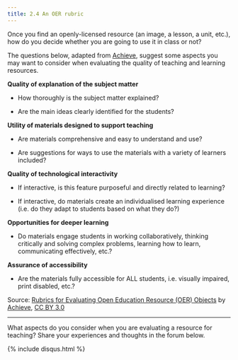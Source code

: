 ```yaml
---
title: 2.4 An OER rubric
---
```


Once you find an openly-licensed resource (an image, a lesson, a unit, etc.), how do you decide whether you are going to use it in class or not? 

The questions below, adapted from [Achieve][1], suggest some aspects you may want to consider when evaluating the quality of teaching and learning resources. 

**Quality of explanation of the subject matter**
 
 - How thoroughly is the subject matter explained?

 - Are the main ideas clearly identified for the students?

**Utility of materials designed to support teaching**
 
 - Are materials comprehensive and easy to understand and use?

 - Are suggestions for ways to use the materials with a variety of
   learners included?

**Quality of technological interactivity**

 - If interactive, is this feature purposeful and directly related to
   learning?

 - If interactive, do materials create an individualised learning
   experience (i.e. do they adapt to students based on what they do?)

**Opportunities for deeper learning**

 - Do materials engage students in working collaboratively, thinking
   critically and solving complex problems, learning how to learn,
   communicating effectively, etc.?

**Assurance of accessibility**

 - Are the materials fully accessible for ALL students, i.e. visually
   impaired, print disabled, etc.?

Source: [Rubrics for Evaluating Open Education Resource (OER) Objects][2] by [Achieve][3], [CC BY 3.0][4]


----------


What aspects do you consider when you are evaluating a resource for teaching? Share your experiences and thoughts in the forum below.


  [1]: http://www.achieve.org/oer-rubrics
  [2]: http://www.achieve.org/files/AchieveOERRubrics.pdf
  [3]: http://www.achieve.org/oer-rubrics
  [4]: http://creativecommons.org/licenses/by/3.0/
{% include disqus.html %}
